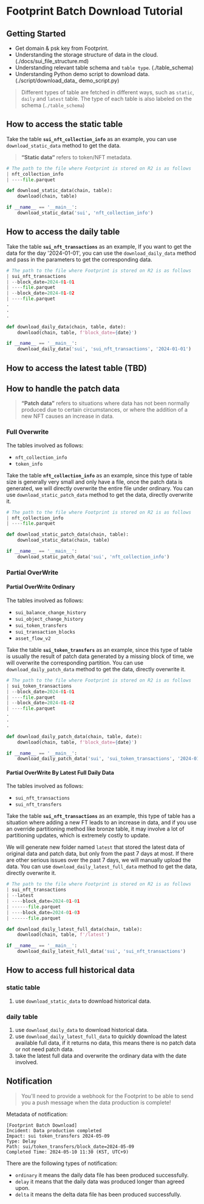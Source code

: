 # Footprint Batch Download Tutorial

## Getting Started

- Get domain & psk key from Footprint.
- Understanding the storage structure of data in the cloud. (./docs/sui_file_structure.md)
- Understanding relevant table schema and `table type`. (./table_schema)
- Understanding Python demo script to download data. (./script/download_data_ demo_script.py)

> Different types of table are fetched in different ways, such as `static`, `daily` and `latest` table.
> The type of each table is also labeled on the schema (`./table_schema`)

## How to access the static table

Take the table **`sui_nft_collection_info`** as an example, you can use `download_static_data` method to get the data.

> **“Static data“** refers to token/NFT metadata.

```python
# The path to the file where Footprint is stored on R2 is as follows
| nft_collection_info
| ----file.parquet

def download_static_data(chain, table):
    download(chain, table)

if __name__ == '__main__':
	download_static_data('sui', 'nft_collection_info')
```

## How to access the daily table

Take the table **`sui_nft_transactions`** as an example, If you want to get the data for the day '2024-01-01', you can use the `download_daily_data` method and pass in the parameters to get the corresponding data.

```python
# The path to the file where Footprint is stored on R2 is as follows
| sui_nft_transactions
| --block_date=2024-01-01
| ----file.parquet
| --block_date=2024-01-02
| ----file.parquet
.
.
.

def download_daily_data(chain, table, date):
    download(chain, table, f'block_date={date}')

if __name__ == '__main__':
    download_daily_data('sui', 'sui_nft_transactions', '2024-01-01')
```

## How to access the latest table (TBD)

## How to handle the patch data 

> **“Patch data”** refers to situations where data has not been normally produced due to certain circumstances, or where the addition of a new NFT causes an increase in data.

### Full Overwrite

The tables involved as follows:
- `nft_collection_info`
- `token_info`

Take the table **`nft_collection_info`** as an example, since this type of table size is generally very small and only have a file, once the patch data is generated, we will directly overwrite the entire file under ordinary.
You can use `download_static_patch_data` method to get the data, directly overwrite it.

```python
# The path to the file where Footprint is stored on R2 is as follows
| nft_collection_info
| ----file.parquet

def download_static_patch_data(chain, table):
    download_static_data(chain, table)

if __name__ == '__main__':
	download_static_patch_data('sui', 'nft_collection_info')
```

### Partial OverWrite 

#### Partial OverWrite Ordinary

The tables involved as follows:
- `sui_balance_change_history`
- `sui_object_change_history`
- `sui_token_transfers`
- `sui_transaction_blocks`
- `asset_flow_v2`

Take the table **`sui_token_transfers`** as an example, since this type of table is usually the result of patch data generated by a missing block of time, we will overwrite the corresponding partition.
You can use `download_daily_patch_data` method to get the data, directly overwrite it.

```python
# The path to the file where Footprint is stored on R2 is as follows
| sui_token_transactions
| --block_date=2024-01-01
| ----file.parquet
| --block_date=2024-01-02
| ----file.parquet
.
.
.

def download_daily_patch_data(chain, table, date):
    download(chain, table, f'block_date={date}')

if __name__ == '__main__':
	download_daily_patch_data('sui', 'sui_token_transactions', '2024-01-01')
```

#### Partial OverWrite By Latest Full Daily Data

The tables involved as follows:
- `sui_nft_transactions`
- `sui_nft_transfers`

Take the table **`sui_nft_transactions`** as an example, this type of table has a situation where adding a new FT leads to an increase in data, and if you use an override partitioning method like bronze table, it may involve a lot of partitioning updates, which is extremely costly to update.

We will generate new folder named `latest` that stored the latest data of original data and patch data, but only from the past 7 days at most. If there are other serious issues over the past 7 days, we will manually upload the data.
You can use `download_daily_latest_full_data` method to get the data, directly overwrite it.
```python
# The path to the file where Footprint is stored on R2 is as follows
| sui_nft_transactions
| --latest
| ----block_date=2024-01-01
| ------file.parquet
| ----block_date=2024-01-03
| ------file.parquet

def download_daily_latest_full_data(chain, table):
    download(chain, table, f'/latest')

if __name__ == '__main__':
	download_daily_latest_full_data('sui', 'sui_nft_transactions')
```

## How to access full historical data

### static table
1. use `download_static_data` to download historical data.

### daily table
1. use `download_daily_data` to download historical data.
2. use `download_daily_latest_full_data` to quickly download the latest available full data, if it returns no data, this means there is no patch data or not need patch data.
3. take the latest full data and overwrite the ordinary data with the date involved.  


## Notification

> You'll need to provide a webhook for the Footprint to be able to send you a push message when the data production is complete!

Metadata of notification:

```text
[Footprint Batch Download]
Incident: Data production completed
Impact: sui token_transfers 2024-05-09
Type: Delay
Path: sui/token_transfers/block_date=2024-05-09
Completed Time: 2024-05-10 11:30 (KST, UTC+9)
```

There are the following types of notification:
- `ordinary` it means the daily data file has been produced successfully.
- `delay` it means that the daily data was produced longer than agreed upon.
- `delta` it means the delta data file has been produced successfully.




